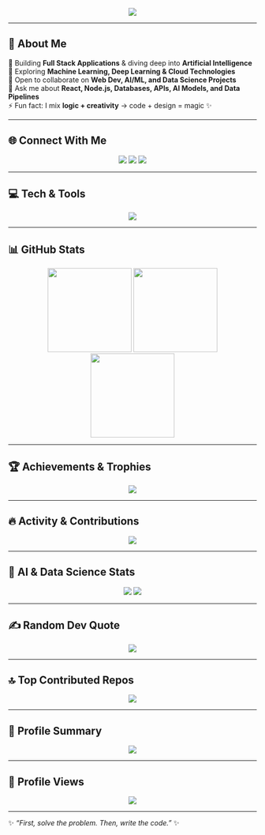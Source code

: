 <!-- =============================== -->
<!-- 🚀 YOGESH SINGH MEHRA - README 🚀 -->
<!-- =============================== -->

<!-- 🎨 Custom Banner -->
<p align="center">
  <img src="https://capsule-render.vercel.app/api?type=waving&color=gradient&height=250&section=header&text=YOGESH%20SINGH%20MEHRA&fontSize=45&fontAlignY=35&animation=fadeIn&desc=🚀%20Full%20Stack%20Dev%20|%20🤖%20AI%20&%20ML%20Enthusiast%20|%20📊%20Data%20Science%20Explorer&descSize=20&descAlignY=55" />
</p>

---

## 💫 About Me  
🔭 Building **Full Stack Applications** & diving deep into **Artificial Intelligence**  
🌱 Exploring **Machine Learning, Deep Learning & Cloud Technologies**  
👯 Open to collaborate on **Web Dev, AI/ML, and Data Science Projects**  
💬 Ask me about **React, Node.js, Databases, APIs, AI Models, and Data Pipelines**  
⚡ Fun fact: I mix **logic + creativity** → code + design = magic ✨  

---

## 🌐 Connect With Me  
<p align="center">
<a href="mailto:yogeshmehra2509@gmail.com"><img src="https://img.shields.io/badge/Email-D14836?logo=gmail&logoColor=white&style=for-the-badge" /></a>
<a href="https://www.linkedin.com/in/yogesh-singh-mehra-7383ba251"><img src="https://img.shields.io/badge/LinkedIn-%230077B5.svg?logo=linkedin&logoColor=white&style=for-the-badge" /></a>
<a href="https://github.com/Yogeshmehra8475"><img src="https://img.shields.io/badge/GitHub-181717.svg?logo=github&logoColor=white&style=for-the-badge" /></a>
</p>

---

## 💻 Tech & Tools  
<p align="center">
<img src="https://skillicons.dev/icons?i=c,cpp,java,python,html,css,js,ts,react,redux,nodejs,express,mongodb,mysql,bootstrap,tailwind,vite,vercel,netlify,git,github,vscode,anaconda,tensorflow,pytorch,sklearn,pandas,numpy,mysql,oracle,photoshop,premiere,canva&theme=dark" />
</p>

---

## 📊 GitHub Stats  
<p align="center">
<img src="https://github-readme-stats.vercel.app/api?username=Yogeshmehra8475&theme=tokyonight&hide_border=false&include_all_commits=true&count_private=true" height="170px"/>
<img src="https://nirzak-streak-stats.vercel.app/?user=Yogeshmehra8475&theme=tokyonight&hide_border=false" height="170px"/>
<img src="https://github-readme-stats.vercel.app/api/top-langs/?username=Yogeshmehra8475&theme=tokyonight&hide_border=false&layout=compact&langs_count=12" height="170px"/>
</p>

---

## 🏆 Achievements & Trophies  
<p align="center">
<img src="https://github-profile-trophy.vercel.app/?username=Yogeshmehra8475&theme=radical&no-frame=false&no-bg=true&margin-w=8" />
</p>

---

## 🔥 Activity & Contributions  
<p align="center">
<img src="https://github-readme-activity-graph.vercel.app/graph?username=Yogeshmehra8475&theme=react-dark&hide_border=true&bg_color=0D1117&color=58A6FF&line=58A6FF&point=FFFFFF" />
</p>

---

## 🤖 AI & Data Science Stats  
<p align="center">
<img src="https://github-readme-stats.vercel.app/api/pin/?username=Yogeshmehra8475&repo=AI-Projects&theme=radical&border_radius=10" />
<img src="https://github-readme-stats.vercel.app/api/pin/?username=Yogeshmehra8475&repo=Data-Science-Projects&theme=tokyonight&border_radius=10" />
</p>

---

## ✍️ Random Dev Quote  
<p align="center">
<img src="https://quotes-github-readme.vercel.app/api?type=vertical&theme=radical" />
</p>

---

## 🔝 Top Contributed Repos  
<p align="center">
<img src="https://github-contributor-stats.vercel.app/api?username=Yogeshmehra8475&limit=5&theme=dark&combine_all_yearly_contributions=true" />
</p>

---

## 📌 Profile Summary  
<p align="center">
<img src="http://github-profile-summary-cards.vercel.app/api/cards/profile-details?username=Yogeshmehra8475&theme=radical" />
</p>

---

## 👀 Profile Views  
<p align="center">
<a href="https://visitcount.itsvg.in">
<img src="https://visitcount.itsvg.in/api?id=Yogeshmehra8475&icon=6&color=3" />
</a>
</p>

---

✨ _“First, solve the problem. Then, write the code.”_ ✨  
